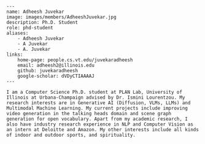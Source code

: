 
    ---
    name: Adheesh Juvekar
    image: images/members/AdheeshJuvekar.jpg
    description: Ph.D. Student
    role: phd-student
    aliases:
        - Adheesh Juvekar
        - A Juvekar
        - A. Juvekar
    links: 
        home-page: people.cs.vt.edu/juvekaradheesh
        email: adheesh2@illinois.edu
        github: juvekaradheesh
        google-scholar: dVDyCTIAAAAJ
    ---

    I am a Computer Science Ph.D. student at PLAN Lab, University of Illinois at Urbana-Champaign advised by Dr. Ismini Lourentzou. My research interests are in Generative AI (Diffusion, VLMs, LLMs) and Multimodal Machine Learning. My current projects include improving video generation in the talking heads domain and scene graph generation for open vocabulary. Apart from my academic research, I also have industry research experience in NLP and Computer Vision as an intern at Deloitte and Amazon. My other interests include all kinds of indoor and outdoor sports, and spirituality.
    